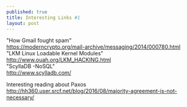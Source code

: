 ```yaml
---
published: true
title: Interesting Links #1
layout: post
---
```

"How Gmail fought spam" <br> https://moderncrypto.org/mail-archive/messaging/2014/000780.html  <br>
"LKM Linux Loadable Kernel Modules"<br>
http://www.ouah.org/LKM_HACKING.html  <br>
 "ScyllaDB -NoSQL"<br>
http://www.scylladb.com/ <br>

 Interesting reading about Paxos<br>
http://hh360.user.srcf.net/blog/2016/08/majority-agreement-is-not-necessary/   <br>